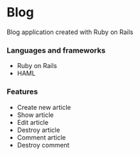 # Blog
Blog application created with Ruby on Rails

### Languages and frameworks 
- Ruby on Rails
- HAML

### Features
- Create new article
- Show article
- Edit article
- Destroy article
- Comment article
- Destroy comment